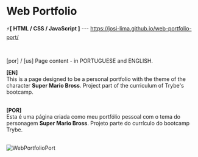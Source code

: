 # Web Portfolio

⚡<strong>[ HTML / CSS / JavaScript ]</strong> --- https://josi-lima.github.io/web-portfolio-port/

<br>

[por] / [us] Page content - in PORTUGUESE and ENGLISH. 
<br>

<strong>[EN]</strong>
<br>
This is a page designed to be a personal portfolio with the theme of the character <strong>Super Mario Bross</strong>. Project part of the curriculum of Trybe's bootcamp.

<br>
<strong>[POR]</strong>
<br>
Esta é uma página criada como meu portfólio pessoal com o tema do personagem <strong>Super Mario Bross</strong>. Projeto parte do currículo do bootcamp Trybe.
<br>
<br>

![WebPortfolioPort](https://user-images.githubusercontent.com/108018406/187088577-a2919154-c94b-4f31-ab9b-0ab6804ab735.PNG)


